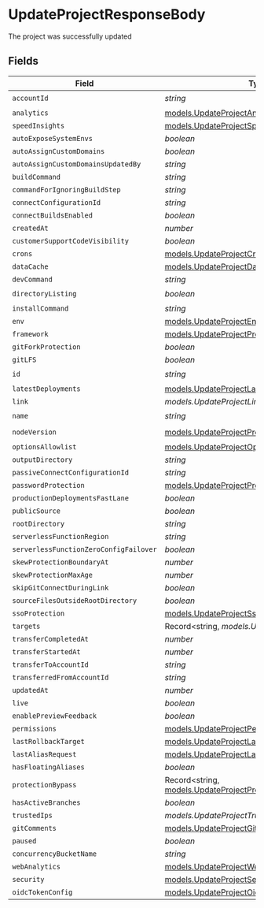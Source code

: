 # UpdateProjectResponseBody

The project was successfully updated


## Fields

| Field                                                                                                  | Type                                                                                                   | Required                                                                                               | Description                                                                                            |
| ------------------------------------------------------------------------------------------------------ | ------------------------------------------------------------------------------------------------------ | ------------------------------------------------------------------------------------------------------ | ------------------------------------------------------------------------------------------------------ |
| `accountId`                                                                                            | *string*                                                                                               | :heavy_check_mark:                                                                                     | N/A                                                                                                    |
| `analytics`                                                                                            | [models.UpdateProjectAnalytics](../models/updateprojectanalytics.md)                                   | :heavy_minus_sign:                                                                                     | N/A                                                                                                    |
| `speedInsights`                                                                                        | [models.UpdateProjectSpeedInsights](../models/updateprojectspeedinsights.md)                           | :heavy_minus_sign:                                                                                     | N/A                                                                                                    |
| `autoExposeSystemEnvs`                                                                                 | *boolean*                                                                                              | :heavy_minus_sign:                                                                                     | N/A                                                                                                    |
| `autoAssignCustomDomains`                                                                              | *boolean*                                                                                              | :heavy_minus_sign:                                                                                     | N/A                                                                                                    |
| `autoAssignCustomDomainsUpdatedBy`                                                                     | *string*                                                                                               | :heavy_minus_sign:                                                                                     | N/A                                                                                                    |
| `buildCommand`                                                                                         | *string*                                                                                               | :heavy_minus_sign:                                                                                     | N/A                                                                                                    |
| `commandForIgnoringBuildStep`                                                                          | *string*                                                                                               | :heavy_minus_sign:                                                                                     | N/A                                                                                                    |
| `connectConfigurationId`                                                                               | *string*                                                                                               | :heavy_minus_sign:                                                                                     | N/A                                                                                                    |
| `connectBuildsEnabled`                                                                                 | *boolean*                                                                                              | :heavy_minus_sign:                                                                                     | N/A                                                                                                    |
| `createdAt`                                                                                            | *number*                                                                                               | :heavy_minus_sign:                                                                                     | N/A                                                                                                    |
| `customerSupportCodeVisibility`                                                                        | *boolean*                                                                                              | :heavy_minus_sign:                                                                                     | N/A                                                                                                    |
| `crons`                                                                                                | [models.UpdateProjectCrons](../models/updateprojectcrons.md)                                           | :heavy_minus_sign:                                                                                     | N/A                                                                                                    |
| `dataCache`                                                                                            | [models.UpdateProjectDataCache](../models/updateprojectdatacache.md)                                   | :heavy_minus_sign:                                                                                     | N/A                                                                                                    |
| `devCommand`                                                                                           | *string*                                                                                               | :heavy_minus_sign:                                                                                     | N/A                                                                                                    |
| `directoryListing`                                                                                     | *boolean*                                                                                              | :heavy_check_mark:                                                                                     | N/A                                                                                                    |
| `installCommand`                                                                                       | *string*                                                                                               | :heavy_minus_sign:                                                                                     | N/A                                                                                                    |
| `env`                                                                                                  | [models.UpdateProjectEnv](../models/updateprojectenv.md)[]                                             | :heavy_minus_sign:                                                                                     | N/A                                                                                                    |
| `framework`                                                                                            | [models.UpdateProjectProjectsFramework](../models/updateprojectprojectsframework.md)                   | :heavy_minus_sign:                                                                                     | N/A                                                                                                    |
| `gitForkProtection`                                                                                    | *boolean*                                                                                              | :heavy_minus_sign:                                                                                     | N/A                                                                                                    |
| `gitLFS`                                                                                               | *boolean*                                                                                              | :heavy_minus_sign:                                                                                     | N/A                                                                                                    |
| `id`                                                                                                   | *string*                                                                                               | :heavy_check_mark:                                                                                     | N/A                                                                                                    |
| `latestDeployments`                                                                                    | [models.UpdateProjectLatestDeployments](../models/updateprojectlatestdeployments.md)[]                 | :heavy_minus_sign:                                                                                     | N/A                                                                                                    |
| `link`                                                                                                 | *models.UpdateProjectLink*                                                                             | :heavy_minus_sign:                                                                                     | N/A                                                                                                    |
| `name`                                                                                                 | *string*                                                                                               | :heavy_check_mark:                                                                                     | N/A                                                                                                    |
| `nodeVersion`                                                                                          | [models.UpdateProjectProjectsNodeVersion](../models/updateprojectprojectsnodeversion.md)               | :heavy_check_mark:                                                                                     | N/A                                                                                                    |
| `optionsAllowlist`                                                                                     | [models.UpdateProjectOptionsAllowlist](../models/updateprojectoptionsallowlist.md)                     | :heavy_minus_sign:                                                                                     | N/A                                                                                                    |
| `outputDirectory`                                                                                      | *string*                                                                                               | :heavy_minus_sign:                                                                                     | N/A                                                                                                    |
| `passiveConnectConfigurationId`                                                                        | *string*                                                                                               | :heavy_minus_sign:                                                                                     | N/A                                                                                                    |
| `passwordProtection`                                                                                   | [models.UpdateProjectProjectsPasswordProtection](../models/updateprojectprojectspasswordprotection.md) | :heavy_minus_sign:                                                                                     | N/A                                                                                                    |
| `productionDeploymentsFastLane`                                                                        | *boolean*                                                                                              | :heavy_minus_sign:                                                                                     | N/A                                                                                                    |
| `publicSource`                                                                                         | *boolean*                                                                                              | :heavy_minus_sign:                                                                                     | N/A                                                                                                    |
| `rootDirectory`                                                                                        | *string*                                                                                               | :heavy_minus_sign:                                                                                     | N/A                                                                                                    |
| `serverlessFunctionRegion`                                                                             | *string*                                                                                               | :heavy_minus_sign:                                                                                     | N/A                                                                                                    |
| `serverlessFunctionZeroConfigFailover`                                                                 | *boolean*                                                                                              | :heavy_minus_sign:                                                                                     | N/A                                                                                                    |
| `skewProtectionBoundaryAt`                                                                             | *number*                                                                                               | :heavy_minus_sign:                                                                                     | N/A                                                                                                    |
| `skewProtectionMaxAge`                                                                                 | *number*                                                                                               | :heavy_minus_sign:                                                                                     | N/A                                                                                                    |
| `skipGitConnectDuringLink`                                                                             | *boolean*                                                                                              | :heavy_minus_sign:                                                                                     | N/A                                                                                                    |
| `sourceFilesOutsideRootDirectory`                                                                      | *boolean*                                                                                              | :heavy_minus_sign:                                                                                     | N/A                                                                                                    |
| `ssoProtection`                                                                                        | [models.UpdateProjectSsoProtection](../models/updateprojectssoprotection.md)                           | :heavy_minus_sign:                                                                                     | N/A                                                                                                    |
| `targets`                                                                                              | Record<string, *models.UpdateProjectTargets*>                                                          | :heavy_minus_sign:                                                                                     | N/A                                                                                                    |
| `transferCompletedAt`                                                                                  | *number*                                                                                               | :heavy_minus_sign:                                                                                     | N/A                                                                                                    |
| `transferStartedAt`                                                                                    | *number*                                                                                               | :heavy_minus_sign:                                                                                     | N/A                                                                                                    |
| `transferToAccountId`                                                                                  | *string*                                                                                               | :heavy_minus_sign:                                                                                     | N/A                                                                                                    |
| `transferredFromAccountId`                                                                             | *string*                                                                                               | :heavy_minus_sign:                                                                                     | N/A                                                                                                    |
| `updatedAt`                                                                                            | *number*                                                                                               | :heavy_minus_sign:                                                                                     | N/A                                                                                                    |
| `live`                                                                                                 | *boolean*                                                                                              | :heavy_minus_sign:                                                                                     | N/A                                                                                                    |
| `enablePreviewFeedback`                                                                                | *boolean*                                                                                              | :heavy_minus_sign:                                                                                     | N/A                                                                                                    |
| `permissions`                                                                                          | [models.UpdateProjectPermissions](../models/updateprojectpermissions.md)                               | :heavy_minus_sign:                                                                                     | N/A                                                                                                    |
| `lastRollbackTarget`                                                                                   | [models.UpdateProjectLastRollbackTarget](../models/updateprojectlastrollbacktarget.md)                 | :heavy_minus_sign:                                                                                     | N/A                                                                                                    |
| `lastAliasRequest`                                                                                     | [models.UpdateProjectLastAliasRequest](../models/updateprojectlastaliasrequest.md)                     | :heavy_minus_sign:                                                                                     | N/A                                                                                                    |
| `hasFloatingAliases`                                                                                   | *boolean*                                                                                              | :heavy_minus_sign:                                                                                     | N/A                                                                                                    |
| `protectionBypass`                                                                                     | Record<string, [models.UpdateProjectProtectionBypass](../models/updateprojectprotectionbypass.md)>     | :heavy_minus_sign:                                                                                     | N/A                                                                                                    |
| `hasActiveBranches`                                                                                    | *boolean*                                                                                              | :heavy_minus_sign:                                                                                     | N/A                                                                                                    |
| `trustedIps`                                                                                           | *models.UpdateProjectTrustedIps*                                                                       | :heavy_minus_sign:                                                                                     | N/A                                                                                                    |
| `gitComments`                                                                                          | [models.UpdateProjectGitComments](../models/updateprojectgitcomments.md)                               | :heavy_minus_sign:                                                                                     | N/A                                                                                                    |
| `paused`                                                                                               | *boolean*                                                                                              | :heavy_minus_sign:                                                                                     | N/A                                                                                                    |
| `concurrencyBucketName`                                                                                | *string*                                                                                               | :heavy_minus_sign:                                                                                     | N/A                                                                                                    |
| `webAnalytics`                                                                                         | [models.UpdateProjectWebAnalytics](../models/updateprojectwebanalytics.md)                             | :heavy_minus_sign:                                                                                     | N/A                                                                                                    |
| `security`                                                                                             | [models.UpdateProjectSecurity](../models/updateprojectsecurity.md)                                     | :heavy_minus_sign:                                                                                     | N/A                                                                                                    |
| `oidcTokenConfig`                                                                                      | [models.UpdateProjectOidcTokenConfig](../models/updateprojectoidctokenconfig.md)                       | :heavy_minus_sign:                                                                                     | N/A                                                                                                    |